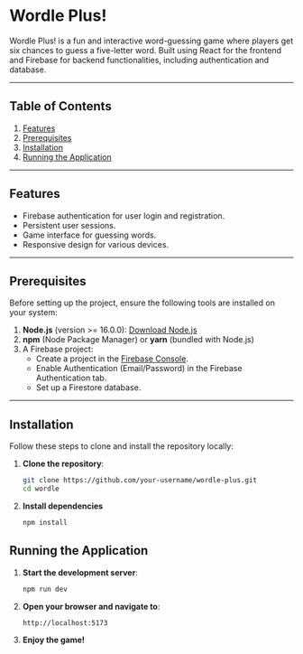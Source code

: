 # Wordle Plus!

Wordle Plus! is a fun and interactive word-guessing game where players get six chances to guess a five-letter word. Built using React for the frontend and Firebase for backend functionalities, including authentication and database.

---

## Table of Contents

1. [Features](#features)
2. [Prerequisites](#prerequisites)
3. [Installation](#installation)
4. [Running the Application](#running-the-application)

---

## Features

- Firebase authentication for user login and registration.
- Persistent user sessions.
- Game interface for guessing words.
- Responsive design for various devices.

---

## Prerequisites

Before setting up the project, ensure the following tools are installed on your system:

1. **Node.js** (version >= 16.0.0): [Download Node.js](https://nodejs.org/)
2. **npm** (Node Package Manager) or **yarn** (bundled with Node.js)
3. A Firebase project:
   - Create a project in the [Firebase Console](https://console.firebase.google.com/).
   - Enable Authentication (Email/Password) in the Firebase Authentication tab.
   - Set up a Firestore database.

---

## Installation

Follow these steps to clone and install the repository locally:

1. **Clone the repository**:
   ```bash
   git clone https://github.com/your-username/wordle-plus.git
   cd wordle
   ```
2. **Install dependencies**
    ```bash
    npm install
    ```

## Running the Application
1. **Start the development server**:
    ```bash
    npm run dev
    ```
2. **Open your browser and navigate to**:
    ```bash
    http://localhost:5173
    ```
3. **Enjoy the game!**
